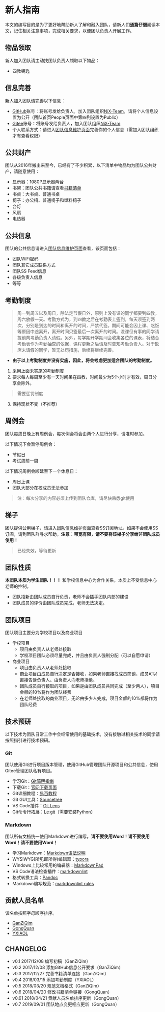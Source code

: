 # 新人指南

本文的编写目的是为了更好地帮助新人了解和融入团队，请新人们**通篇仔细**阅读本文，记住相关注意事项，完成相关要求，以便团队负责人开展工作。

## 物品领取

新人加入团队请主动找团队负责人领取以下物品：

* 四教钥匙

## 信息完善

新人加入团队请完善以下信息：

* [GitHub](https://github.com/)账号：将账号发给负责人，加入团队组织[NiX-Team](https://github.com/NiX-Team)，请将个人信息设置为公开（团队首页People页面中第四列设置为Public）
* [Gitee](https://gitee.com/)账号：将账号发给负责人，加入团队组织[NiX-Team](https://gitee.com/organizations/NiX-Team)
* 个人联系方式：请进入[团队信息维护页面](https://github.com/orgs/NiX-Team/projects/1)完善你的个人信息（需加入团队组织才有查看权限）

## 公共财产

团队从2016年搬出来至今，已经有了不少积累，以下清单中物品均为团队公共财产，请随意使用：

* 显示器：1080P显示器两台
* 书架：团队公共书籍请查看[书籍清单](https://github.com/NiX-Team/doc/blob/master/docs/booklist.md)
* 书桌：大书桌、普通书桌
* 椅子：办公椅、普通椅子和塑料椅子
* 台灯
* 风扇
* 电热器

## 公共信息

团队的公共信息请进入[团队信息维护页面](https://github.com/orgs/NiX-Team/projects/1)查看，该页面包括：

* 团队WiFi密码
* 团队其它成员联系方式
* 团队SS Feed信息
* 各级负责人信息
* 等等

## 考勤制度

>周一到周五以及周日，除法定节假日外，原则上没有课的同学都要到四教，周六放假一天。考勤方式为，到四教之后在考勤表上签到，每天须签到两次，分别是到达的时间和离开的时间，严禁代签。期间可能会因上课、吃饭等原因中途离开，离开时间只签最后一次离开的时间。没课但有事的同学请提前向考勤负责人请假。另外，每学期开学期间会收集各位的课表，将结合考勤表作为考勤抽查的依据，课程更新之后请及时告知考勤负责人。对于缺席未请假的同学，暂无处罚措施，后续将继续完善。


* **由于以上考勤制度并没有实施，因此，将会考虑更加适合团队的考勤制度。**
1. 采用上面未实施的考勤制度
2. 要求每人每周至少有一天时间呆在四教，时间最少为5个小时才有效，周日分享会除外。
>需要惩罚制度
3. 保持现状不变（不推荐）
## 周例会

团队每周日晚上有周例会，每次例会将会由两个人进行分享，请准时参加。

以下情况下会暂停周例会：

* 节假日
* 考试周前一周

以下情况周例会顺延至下一个休息日：

* 周日上课
* 团队大部分在校成员无法参加
>注：每次分享的内容必须上传到团队仓库，请尽快熟悉git使用

## 梯子

团队提供公用梯子，请进入[团队信息维护页面](https://github.com/orgs/NiX-Team/projects/1)查看SS订阅地址。如果不会使用SS订阅，请到团队群寻求帮助。**注意：带宽有限，请不要将该梯子分享给非团队成员使用！**
>已经失效，等待更新

## 团队性质
**本团队本质为学生团队！！！** 和学校信息中心为合作关系，本质上不受信息中心老师的控制。
* 团队招新由团队成员自行负责，老师不会插手团队内部的建设
* 团队成员的评价由团队成员完成，老师无法决定。

## 团队项目
团队项目主要分为学校项目以及商业项目
* 学校项目
    * 项目由负责人从老师处接取
    * 学校项目团队必须尽量完成，并且由负责人强制分配（可以自愿申请）
* 商业项目
    * 项目由负责人从老师处接取
    * 商业项目由成员自行决定是否接收，如果老师直接找成员商谈，成员可以直接告诉负责人。由负责人向老师拒绝。
    * 团队成员自行接取的项目，如果是由团队成员共同完成（至少两人），项目金额的10%将作为团队经费
    * 在老师处接取的商业项目，无论由多少人完成，项目金额的10%都将作为团队经费
## 技术预研

以下技术为团队日常工作中会经常使用的基础技术，没有接触过相关技术的同学请按照指引进行技术预研。

### Git

团队使用Git进行项目版本管理，使用GitHub管理团队开源项目和公共信息，使用Gitee管理团队私有项目。

* 学习Git：[Git简明指南](http://rogerdudler.github.io/git-guide/index.zh.html)
* 下载Git：[官网下载页面](https://git-scm.com/downloads)
* Git详细教程：[易百教程](http://www.yiibai.com/git/)
* Git GUI工具：[Sourcetree](https://www.sourcetreeapp.com/)
* VS Code插件：[Git Lens](https://marketplace.visualstudio.com/items?itemName=eamodio.gitlens)
* Git命令行拓展：[Le·git](http://www.git-legit.org/)（需要安装Python）

### Markdown

团队所有文档统一使用Markdown进行编写，**请不要使用Word！请不要使用Word！请不要使用Word！**

* 学习Markdown：[Markdown语法说明](http://wowubuntu.com/markdown/index.html)
* WYSIWYG(所见即所得)编辑器：[typora](https://www.typora.io/)
* Windows上比较常用的编辑器：[MarkdownPad](http://markdownpad.com/)
* VS Code语法检查插件：[markdownlint](https://marketplace.visualstudio.com/items?itemName=DavidAnson.vscode-markdownlint)
* 格式转换工具：[Pandoc](http://www.pandoc.org/)
* Markdown编写规范：[markdownlint rules](https://github.com/DavidAnson/markdownlint/blob/master/doc/Rules.md)
## 贡献人员名单

该名单按照字母顺序排序。

* [GanZiQim](https://github.com/ganziqim)
* [GongQuan](https://github.com/1997Gongquan)
* [YXIAOL](https://github.com/YXIAOL)

## CHANGELOG

* v0.1 2017/12/08 编写初稿（GanZiQim）
* v0.2 2017/12/08 添加GitHub信息公开要求（GanZiQim）
* v0.3 2017/12/27 完善书籍清单连接（GanZiQim）
* v0.4 2018/03/15 添加考勤制度（YXIAOL）
* v0.5 2018/03/20 规范文档格式（GanZiQim）
* v0.6 2018/04/20 修改书籍清单链接（GongQuan）
* v0.61 2018/04/21 贡献人员名单排序更新（GongQuan）
* v0.7 2019/09/01 团队地点变更相应更新（GongQuan）
